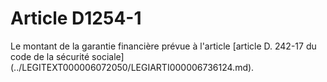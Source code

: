 # Article D1254-1

<div align="left">
  Le montant de la garantie financière prévue à l'article [article D. 242-17 du code de la sécurité sociale](../LEGITEXT000006072050/LEGIARTI000006736124.md).<br /> <br /> <br />